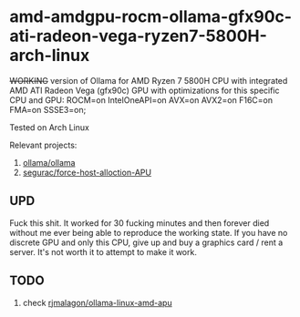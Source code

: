 # amd-amdgpu-rocm-ollama-gfx90c-ati-radeon-vega-ryzen7-5800H-arch-linux

~~WORKING~~ version of Ollama for AMD Ryzen 7 5800H CPU with integrated AMD ATI Radeon Vega (gfx90c) GPU with optimizations for this specific CPU and GPU: ROCM=on IntelOneAPI=on AVX=on AVX2=on F16C=on FMA=on SSSE3=on;

Tested on Arch Linux

Relevant projects:

1. [ollama/ollama](https://github.com/ollama/ollama)
2. [segurac/force-host-alloction-APU](https://github.com/segurac/force-host-alloction-APU)

## UPD

Fuck this shit. It worked for 30 fucking minutes and then forever died without me ever being able to reproduce the working state. If you have no discrete GPU and only this CPU, give up and buy a graphics card / rent a server. It's not worth it to attempt to make it work.

## TODO

1. check [rjmalagon/ollama-linux-amd-apu](https://github.com/rjmalagon/ollama-linux-amd-apu)
